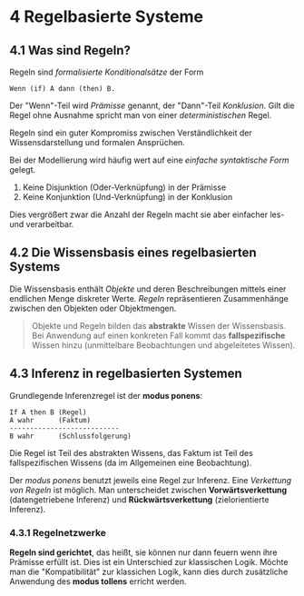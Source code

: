 # 4 Regelbasierte Systeme
## 4.1 Was sind Regeln?
Regeln sind *formalisierte Konditionalsätze* der Form

	Wenn (if) A dann (then) B.

Der "Wenn"-Teil wird *Prämisse* genannt, der "Dann"-Teil *Konklusion*. Gilt die Regel ohne Ausnahme spricht man von einer *deterministischen* Regel.

Regeln sind ein guter Kompromiss zwischen Verständlichkeit der Wissensdarstellung und formalen Ansprüchen.

Bei der Modellierung wird häufig wert auf eine *einfache syntaktische Form* gelegt.

1. Keine Disjunktion (Oder-Verknüpfung) in der Prämisse
2. Keine Konjunktion (Und-Verknüpfung) in der Konklusion

Dies vergrößert zwar die Anzahl der Regeln macht sie aber einfacher les- und verarbeitbar.

## 4.2 Die Wissensbasis eines regelbasierten Systems
Die Wissensbasis enthält *Objekte* und deren Beschreibungen mittels einer endlichen Menge diskreter Werte. *Regeln* repräsentieren Zusammenhänge zwischen den Objekten oder Objektmengen.

> Objekte und Regeln bilden das **abstrakte** Wissen der Wissensbasis. Bei Anwendung auf einen konkreten Fall kommt das **fallspezifische** Wissen hinzu (unmittelbare Beobachtungen und abgeleitetes Wissen).

## 4.3 Inferenz in regelbasierten Systemen
Grundlegende Inferenzregel ist der **modus ponens**:

	If A then B	(Regel)
	A wahr		(Faktum)
	---------------------------
	B wahr		(Schlussfolgerung)

Die Regel ist Teil des abstrakten Wissens, das Faktum ist Teil des fallspezifischen Wissens (da im Allgemeinen eine Beobachtung).

Der *modus ponens* benutzt jeweils eine Regel zur Inferenz. Eine *Verkettung von Regeln* ist möglich. Man unterscheidet zwischen **Vorwärtsverkettung** (datengetriebene Inferenz) und **Rückwärtsverkettung** (zielorientierte Inferenz).

### 4.3.1 Regelnetzwerke
**Regeln sind gerichtet**, das heißt, sie können nur dann feuern wenn ihre Prämisse erfüllt ist. Dies ist ein Unterschied zur klassischen Logik. Möchte man die "Kompatibilität" zur klassichen Logik, kann dies durch zusätzliche Anwendung des **modus tollens** erricht werden.
